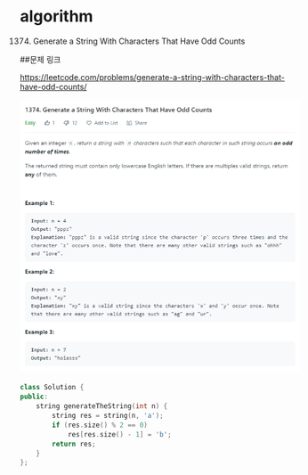﻿# algorithm
1374. Generate a String With Characters That Have Odd Counts

##문제 링크  

https://leetcode.com/problems/generate-a-string-with-characters-that-have-odd-counts/

![title](https://github.com/jungmin3834/algorithm/blob/master/image/generate-a-string-with-characters-that-have-odd-counts.png)


```cpp
class Solution {
public:
    string generateTheString(int n) {
        string res = string(n, 'a');
	    if (res.size() % 2 == 0)
	        res[res.size() - 1] = 'b';
	    return res;
    }
};
```
